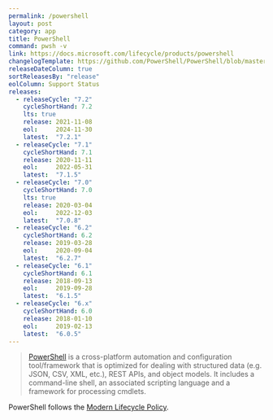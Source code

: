 ```yaml
---
permalink: /powershell
layout: post
category: app
title: PowerShell
command: pwsh -v
link: https://docs.microsoft.com/lifecycle/products/powershell
changelogTemplate: https://github.com/PowerShell/PowerShell/blob/master/CHANGELOG/__CYCLE_SHORT_HAND__.md
releaseDateColumn: true
sortReleasesBy: "release"
eolColumn: Support Status
releases:
  - releaseCycle: "7.2"
    cycleShortHand: 7.2
    lts: true
    release: 2021-11-08
    eol:     2024-11-30
    latest:  "7.2.1"
  - releaseCycle: "7.1"
    cycleShortHand: 7.1
    release: 2020-11-11
    eol:     2022-05-31
    latest:  "7.1.5"
  - releaseCycle: "7.0"
    cycleShortHand: 7.0
    lts: true
    release: 2020-03-04
    eol:     2022-12-03
    latest:  "7.0.8"
  - releaseCycle: "6.2"
    cycleShortHand: 6.2
    release: 2019-03-28
    eol:     2020-09-04
    latest:  "6.2.7"
  - releaseCycle: "6.1"
    cycleShortHand: 6.1
    release: 2018-09-13
    eol:     2019-09-28
    latest:  "6.1.5"
  - releaseCycle: "6.x"
    cycleShortHand: 6.0
    release: 2018-01-10
    eol:     2019-02-13
    latest:  "6.0.5"
---
```


> [PowerShell](https://aka.ms/powershell)  is a cross-platform automation and configuration tool/framework that is optimized for dealing with structured data (e.g. JSON, CSV, XML, etc.), REST APIs, and object models. It includes a command-line shell, an associated scripting language and a framework for processing cmdlets.

PowerShell follows the [Modern Lifecycle Policy](https://docs.microsoft.com/powershell/scripting/powershell-support-lifecycle).
